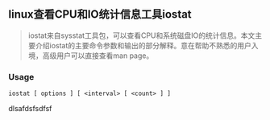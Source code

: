 ## linux查看CPU和IO统计信息工具iostat

> iostat来自sysstat工具包，可以查看CPU和系统磁盘IO的统计信息。本文主要介绍iostat的主要命令参数和输出的部分解释。意在帮助不熟悉的用户入境，高级用户可以直接查看man page。

### Usage

    iostat [ options ] [ <interval> [ <count> ] ]
    
dlsafdsfsdfsf
